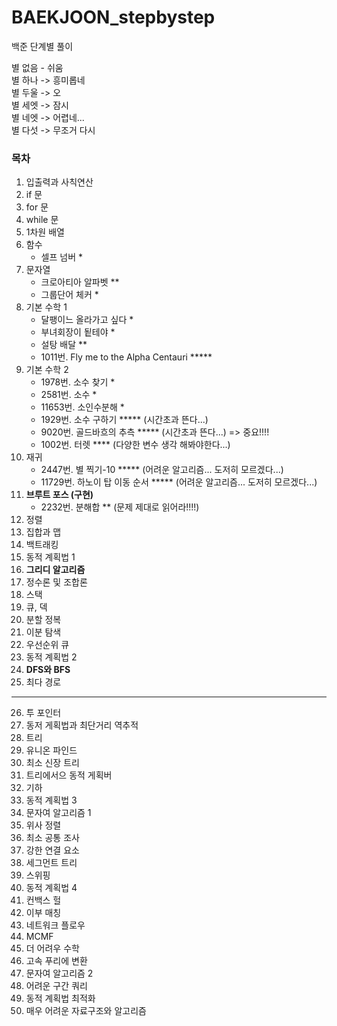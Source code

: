 # BAEKJOON_stepbystep
백준 단계별 풀이

별 없음 - 쉬움  
별 하나 -> 흥미롭네  
별 두울 -> 오  
별 세엣 -> 잠시  
별 네엣 -> 어렵네...  
별 다섯 -> 무조거 다시  


### 목차
1. 입출력과 사칙연산
2. if 문
3. for 문
4. while 문
5. 1차원 배열
6. 함수
    - 셀프 넘버 *
7. 문자열
    - 크로아티아 알파벳 **
    - 그룹단어 체커 *
8. 기본 수학 1
    - 달팽이느 올라가고 싶다 *
    - 부녀회장이 됱테야 *
    - 설탕 배달 **
    - 1011번. Fly me to the Alpha Centauri *****
9. 기본 수학 2
    - 1978번. 소수 찾기 *
    - 2581번. 소수 *
    - 11653번. 소인수분해 *
    - 1929번. 소수 구하기 ***** (시간초과 뜬다...)
    - 9020번. 골드바흐의 추측 ***** (시간초과 뜬다...) => 중요!!!!
    - 1002번. 터렛 **** (다양한 변수 생각 해봐야한다...)
10. 재귀
    - 2447번. 별 찍기-10 ***** (어려운 알고리즘... 도저히 모르겠다...)
    - 11729번. 하노이 탑 이동 순서 ***** (어려운 알고리즘... 도저히 모르겠다...)
11. **브루트 포스 (구현)**
    - 2232번. 분해합 ** (문제 제대로 읽어라!!!!)
12. 정렬
13. 집합과 맵
14. 백트래킹
15. 동적 계획법 1
16. **그리디 알고리즘**
17. 정수론 및 조합론
18. 스택
19. 큐, 덱
20. 분할 정복
21. 이분 탐색
22. 우선순위 큐
23. 동적 계획법 2
24. **DFS와 BFS**
25. 최다 경로
---------------
26. 투 포인터
27. 동저 게획법과 최단거리 역추적
28. 트리
29. 유니온 파인드
30. 최소 신장 트리
31. 트리에서으 동적 게획버
32. 기하
33. 동적 계획법 3
34. 문자여 알고리즘 1
35. 위사 정렬
36. 최소 공통 조사
37. 강한 연결 요소
38. 세그먼트 트리
39. 스위핑
40. 동적 계획법 4
41. 컨백스 헐
42. 이부 매칭
43. 네트워크 플로우
44. MCMF
45. 더 어려우 수학
46. 고속 푸리에 변환
47. 문자여 알고리즘 2
48. 어려운 구간 쿼리
49. 동적 계획법 최적화
50. 매우 어려운 자료구조와 알고리즘
